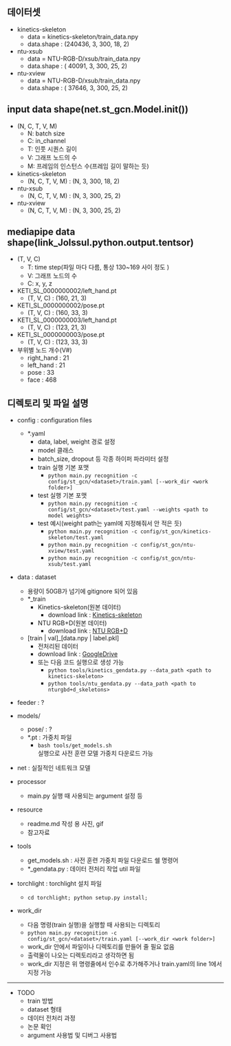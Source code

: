## 데이터셋

- kinetics-skeleton
  - data = kinetics-skeleton/train_data.npy
  - data.shape : (240436, 3, 300, 18, 2)
- ntu-xsub
  - data = NTU-RGB-D/xsub/train_data.npy
  - data.shape : ( 40091, 3, 300, 25, 2)
- ntu-xview
  - data = NTU-RGB-D/xsub/train_data.npy
  - data.shape : ( 37646, 3, 300, 25, 2)


## input data shape(net.st_gcn.Model.__init__())

- (N, C, T, V, M)
  - N: batch size
  - C: in_channel 
  - T: 인풋 시퀀스 길이
  - V: 그래프 노드의 수
  - M: 프레임의 인스턴스 수(프레임 길이 말하는 듯)
- kinetics-skeleton
  - (N, C, T, V, M) : (N, 3, 300, 18, 2)
- ntu-xsub
  - (N, C, T, V, M) : (N, 3, 300, 25, 2)
- ntu-xview
  - (N, C, T, V, M) : (N, 3, 300, 25, 2)
  

## mediapipe data shape(link_Jolssul.python.output.tentsor)

- (T, V, C)
  - T: time step(파일 마다 다름, 통상 130~169 사이 정도 )
  - V: 그래프 노드의 수
  - C: x, y, z
- KETI_SL_0000000002/left_hand.pt
  - (T, V, C) : (160, 21, 3)
- KETI_SL_0000000002/pose.pt
  - (T, V, C) : (160, 33, 3)
- KETI_SL_0000000003/left_hand.pt
  - (T, V, C) : (123, 21, 3)
- KETI_SL_0000000003/pose.pt
  - (T, V, C) : (123, 33, 3)
- 부위별 노드 개수(V#)
  - right_hand : 21
  - left_hand : 21
  - pose : 33
  - face : 468
  


## 디렉토리 및 파일 설명

- config : configuration files
  - *.yaml
    - data, label, weight 경로 설정 
    - model 클래스
    - batch_size, dropout 등 각종 하이퍼 파라미터 설정
    - train 실행 기본 포맷
      - ```python main.py recognition -c config/st_gcn/<dataset>/train.yaml [--work_dir <work folder>]```
    - test 실행 기본 포맷
      - ```python main.py recognition -c config/st_gcn/<dataset>/test.yaml --weights <path to model weights>```
    - test 예시(weight path는 yaml에 지정해줘서 안 적은 듯)
      - ```python main.py recognition -c config/st_gcn/kinetics-skeleton/test.yaml```
      - ```python main.py recognition -c config/st_gcn/ntu-xview/test.yaml```
      - ```python main.py recognition -c config/st_gcn/ntu-xsub/test.yaml```
  
- data : dataset
  - 용량이 50GB가 넘기에 gitignore 되어 있음
  - *_train
    - Kinetics-skeleton(원본 데이터)
      - download link : [Kinetics-skeleton](https://drive.google.com/drive/folders/1SPQ6FmFsjGg3f59uCWfdUWI-5HJM_YhZ)
    - NTU RGB+D(원본 데이터)
      - download link : [NTU RGB+D](http://rose1.ntu.edu.sg/datasets/actionrecognition.asp)
  - [train | val]_[data.npy | label.pkl]
    - 전처리된 데이터
    - download link : [GoogleDrive](https://drive.google.com/file/d/103NOL9YYZSW1hLoWmYnv5Fs8mK-Ij7qb/view)
    - 또는 다음 코드 실행으로 생성 가능
      - ```python tools/kinetics_gendata.py --data_path <path to kinetics-skeleton>```
      - ```python tools/ntu_gendata.py --data_path <path to nturgbd+d_skeletons>```
    
- feeder : ?
- models/
  - pose/ : ?
  - *.pt : 가중치 파일  
    - ```bash tools/get_models.sh```  
      실행으로 사전 훈련 모델 가중치 다운로드 가능
- net : 실질적인 네트워크 모델
- processor
  - main.py 실행 때 사용되는 argument 설정 등
- resource
  - readme.md 작성 용 사진, gif
  - 참고자료
- tools
  - get_models.sh : 사전 훈련 가중치 파일 다운로드 쉘 명령어 
  - *_gendata.py : 데이터 전처리 작업 util 파일
- torchlight : torchlight 설치 파일
  - ```cd torchlight; python setup.py install;```
- work_dir
  - 다음 명령(train 실행)을 실행할 때 사용되는 디렉토리
  - ```python main.py recognition -c config/st_gcn/<dataset>/train.yaml [--work_dir <work folder>]```
  - work_dir 안에서 파일이나 디렉토리를 만들어 줄 필요 없음
  - 출력물이 나오는 디렉토리라고 생각하면 됨
  - work_dir 지정은 위 명령줄에서 인수로 추가해주거나 train.yaml의 line 1에서 지정 가능
  
---

- TODO
  - train 방법
  - dataset 형태
  - 데이터 전처리 과정
  - 논문 확인
  - argument 사용법 및 디버그 사용법
    
    
